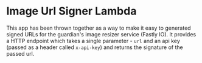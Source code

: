 Image Url Signer Lambda
=======================

This app has been thrown together as a way to make it easy to generated signed URLs for the guardian's image resizer service (Fastly IO). It provides a HTTP endpoint which takes a single parameter - `url` and an api key (passed as a header called `x-api-key`) and returns the signature of the passed url.

